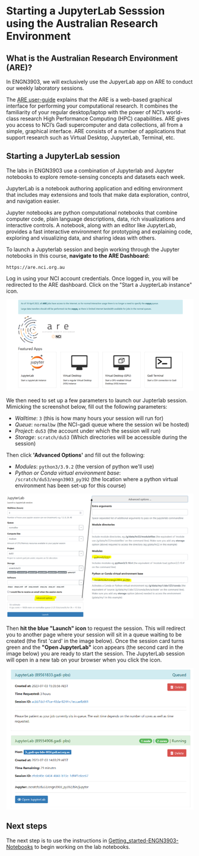 # Starting a JupyterLab Sesssion using the Australian Research Environment

## What is the Australian Research Environment (ARE)?
In ENGN3903, we will exclusively use the JupyerLab app on ARE to conduct our weekly laboratory sessions.

The [ARE user-guide](https://opus.nci.org.au/display/Help/ARE+User+Guide) explains that the ARE is a web-based graphical interface for performing your computational research. It combines the familiarity of your regular desktop/laptop with the power of NCI’s world-class research High Performance Computing (HPC) capabilities. ARE gives you access to NCI’s Gadi supercomputer and data collections, all from a simple, graphical interface. ARE consists of a number of applications that support research such as Virtual Desktop, JupyterLab, Terminal, etc.

## Starting a JupyterLab session

The labs in ENGN3903 use a combination of Jupyterlab and Jupyter notebooks to explore remote-sensing concepts and datasets each week.

JupyterLab is a notebook authoring application and editing environment that includes may extensions and tools that make data exploration, control, and navigation easier.

Jupyter notebooks are python computational notebooks that combine computer code, plain language descriptions, data, rich visualizations and interactive controls. A notebook, along with an editor like JupyterLab, provides a fast interactive environment for prototyping and explaining code, exploring and visualizing data, and sharing ideas with others.

To launch a Jupyterlab session and begin working through the Jupyter notebooks in this course, **navigate to the ARE Dashboard:**

    https://are.nci.org.au

Log in using your NCI account credentials. Once logged in, you will be redirected to the ARE dashboard. Click on the "Start a JuypterLab instance" icon. 

![ARE_dashboard](/figures/ARE_dashboard.PNG)

We then need to set up a few parameters to launch our Jupterlab session. Mimicking the screenshot below, fill out the following parameters:
* _Walltime_: `3` (this is how many hours your session will run for)
* _Queue_: `normalbw` (the NCI-gadi queue where the session wil be hosted)
* _Project_: `du53` (the account under which the session will run)
* _Storage_: `scratch/du53` (Which directories will be accessible during the session)

Then click **'Advanced Options'** and fill out the following:
 * _Modules_: `python3/3.9.2` (the version of python we'll use)
 * _Python or Conda virtual environment base_: `/scratch/du53/engn3903_py392` (the location where a python virtual environment has been set-up for this course)

![ARE_dashboard](/figures/Launch_jupyterlab.PNG)

Then **hit the blue "Launch" icon** to request the session.  This will redirect you to another page where your session will sit in a queue waiting to be created (the first 'card' in the image below). Once the session card turns green and the **"Open JupyterLab"** icon appears (the second card in the image below) you are ready to start the session.  The JupyterLab session will open in a new tab on your browser when you click the icon. 

![Waiting_to_launch](figures/Waiting_to_launch.PNG)

## Next steps
The next step is to use the instructions in [Getting_started-ENGN3903-Notebooks](3_Getting_started-ENGN3903-Notebooks.md) to begin working on the lab notebooks.